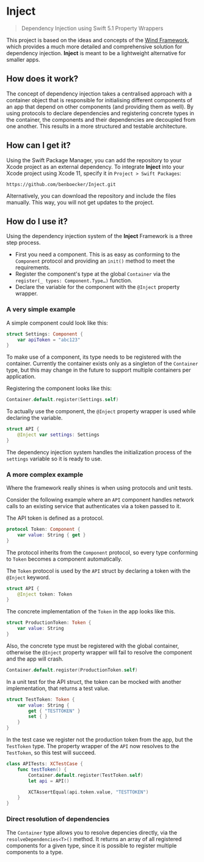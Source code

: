 # Inject
> Dependency Injection using Swift 5.1 Property Wrappers  

This project is based on the ideas and concepts of the [Wind Framework](https://github.com/palasthotel/wind), which provides a much more detailed and comprehensive solution for dependency injection. **Inject** is meant to be a lightweight alternative for smaller apps.

## How does it work?
The concept of dependency injection takes a centralised approach with a container object that is responsible for initialising different components of an app that depend on other components (and providing them as well). By using protocols to declare dependencies and registering concrete types in the container, the components and their dependencies are decoupled from one another. This results in a more structured and testable architecture.

## How can I get it?
Using the Swift Package Manager, you can add the repository to your Xcode project as an external dependency. To integrate **Inject** into your Xcode project using Xcode 11, specify it in `Project > Swift Packages`:

`https://github.com/benboecker/Inject.git`

Alternatively, you can download the repository and include the files manually. This way, you will not get updates to the project.

## How do I use it?
Using the dependency injection system of the **Inject** Framework is a three step process.

- First you need a component. This is as easy as conforming to the `Component` protocol and providing an `init()` method to meet the requirements.
- Register the component's type at the global `Container` via the `register(_ types: Component.Type…)` function.
- Declare the variable for the component with the `@Inject` property wrapper.

### A very simple example

A simple component could look like this:

```swift
struct Settings: Component {
    var apiToken = "abc123"
}
```

To make use of a component, its type needs to be registered with the container. Currently the container exists only as a singleton of the  `Container` type, but this may change in the future to support multiple containers per application.

Registering the component looks like this:

```swift
Container.default.register(Settings.self)
```

To actually use the component, the `@Inject` property wrapper is used while declaring the variable.

```swift
struct API {
    @Inject var settings: Settings
}
```

The dependency injection system handles the initialization process of the `settings` variable so it is ready to use.


### A more complex example

Where the framework really shines is when using protocols and unit tests.

Consider the following example where an `API` component handles network calls to an existing service that authenticates via a token passed to it.

The API token is defined as a protocol.

```swift
protocol Token: Component {
    var value: String { get }
}
```

The protocol inherits from the `Component` protocol, so every type conforming to `Token` becomes a component automatically.

The `Token` protocol is used by the `API` struct by declaring a token with the `@Inject` keyword.

```swift
struct API {
    @Inject token: Token
}
```

The concrete implementation of the `Token` in the app looks like this.

```swift
struct ProductionToken: Token {
    var value: String
}
```

Also, the concrete type must be registered with the global container, otherwise the `@Inject` property wrapper will fail to resolve the component and the app will crash.

```swift
Container.default.register(ProductionToken.self)
```

In a unit test for the API struct, the token can be mocked with another implementation, that returns a test value.

```swift
struct TestToken: Token {
    var value: String {
        get { "TESTTOKEN" }
        set { }
    }
}
```

In the test case we register not the production token from the app, but the `TestToken` type. The property wrapper of the `API` now resolves to the `TestToken`, so this test will succeed.

```swift
class APITests: XCTestCase {
    func testToken() {
        Container.default.register(TestToken.self)
        let api = API()

        XCTAssertEqual(api.token.value, "TESTTOKEN")
    }
}
```

### Direct resolution of dependencies
The `Container` type allows you to resolve depencies directly, via the `resolveDependencies<T>()` method. It returns an array of all registered components for a given type, since it is possible to register multiple components to a type.

